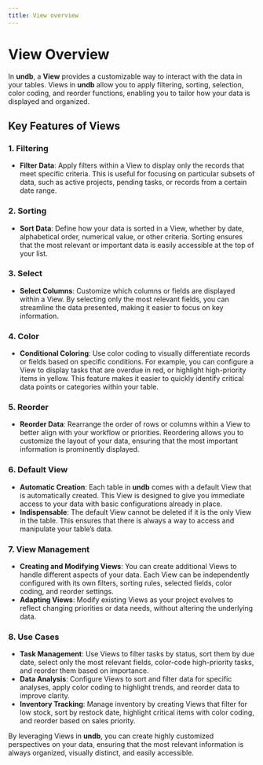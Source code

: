 ```yaml
---
title: View overview
---
```


# View Overview

In **undb**, a **View** provides a customizable way to interact with the data in your tables. Views in **undb** allow you to apply filtering, sorting, selection, color coding, and reorder functions, enabling you to tailor how your data is displayed and organized.

## Key Features of Views

### 1. Filtering

- **Filter Data**: Apply filters within a View to display only the records that meet specific criteria. This is useful for focusing on particular subsets of data, such as active projects, pending tasks, or records from a certain date range.

### 2. Sorting

- **Sort Data**: Define how your data is sorted in a View, whether by date, alphabetical order, numerical value, or other criteria. Sorting ensures that the most relevant or important data is easily accessible at the top of your list.

### 3. Select

- **Select Columns**: Customize which columns or fields are displayed within a View. By selecting only the most relevant fields, you can streamline the data presented, making it easier to focus on key information.

### 4. Color

- **Conditional Coloring**: Use color coding to visually differentiate records or fields based on specific conditions. For example, you can configure a View to display tasks that are overdue in red, or highlight high-priority items in yellow. This feature makes it easier to quickly identify critical data points or categories within your table.

### 5. Reorder

- **Reorder Data**: Rearrange the order of rows or columns within a View to better align with your workflow or priorities. Reordering allows you to customize the layout of your data, ensuring that the most important information is prominently displayed.

### 6. Default View

- **Automatic Creation**: Each table in **undb** comes with a default View that is automatically created. This View is designed to give you immediate access to your data with basic configurations already in place.
- **Indispensable**: The default View cannot be deleted if it is the only View in the table. This ensures that there is always a way to access and manipulate your table’s data.

### 7. View Management

- **Creating and Modifying Views**: You can create additional Views to handle different aspects of your data. Each View can be independently configured with its own filters, sorting rules, selected fields, color coding, and reorder settings.
- **Adapting Views**: Modify existing Views as your project evolves to reflect changing priorities or data needs, without altering the underlying data.

### 8. Use Cases

- **Task Management**: Use Views to filter tasks by status, sort them by due date, select only the most relevant fields, color-code high-priority tasks, and reorder them based on importance.
- **Data Analysis**: Configure Views to sort and filter data for specific analyses, apply color coding to highlight trends, and reorder data to improve clarity.
- **Inventory Tracking**: Manage inventory by creating Views that filter for low stock, sort by restock date, highlight critical items with color coding, and reorder based on sales priority.

By leveraging Views in **undb**, you can create highly customized perspectives on your data, ensuring that the most relevant information is always organized, visually distinct, and easily accessible.
